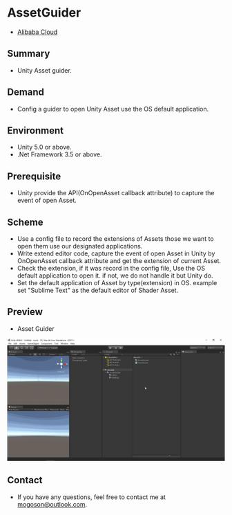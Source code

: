﻿# AssetGuider

- [Alibaba Cloud](https://www.aliyun.com/minisite/goods?userCode=0fgf4qk9)

## Summary
- Unity Asset guider.

## Demand
- Config a guider to open Unity Asset use the OS default application.

## Environment
- Unity 5.0 or above.
- .Net Framework 3.5 or above.

## Prerequisite
- Unity provide the API(OnOpenAsset callback attribute) to capture the event of open Asset.

## Scheme
- Use a config file to record the extensions of Assets those we want to open them use our designated applications.
- Write extend editor code, capture the event of open Asset in Unity by OnOpenAsset callback attribute and get the
  extension of current Asset.
- Check the extension, if it was record in the config file, Use the OS default application to open it. if not, we
  do not handle it but Unity do.
- Set the default application of Asset by type(extension) in OS. example set "Sublime Text" as the default editor
  of Shader Asset.

## Preview
- Asset Guider

![Asset Guider Settings](./Attachment/README_Image/AssetGuider.gif)

## Contact
- If you have any questions, feel free to contact me at mogoson@outlook.com.